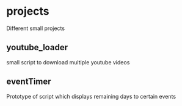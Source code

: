 # projects

Different small projects

## youtube_loader

small script to download multiple youtube videos

## eventTimer

Prototype of script which displays remaining days to certain events
